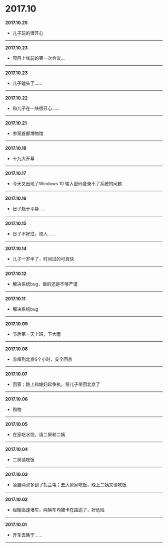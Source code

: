 # 2017.10

**2017.10.25**
*   儿子玩的很开心
---

**2017.10.23**
*   项目上线前的第一次会议...
---

**2017.10.23**
*   儿子磕头了......
---

**2017.10.22**
*   和儿子在一块很开心......
---

**2017.10.21**
*   参观首都博物馆
---

**2017.10.18**
*   十九大开幕
---

**2017.10.17**
*   今天又出现了Windows 10 输入密码登录不了系统的问题.
---

**2017.10.16**
*   日子趋于平静......
---

**2017.10.15**
*   日子不好过，烦人......
---

**2017.10.14**
*   儿子一岁半了，时间过的可真快
---

**2017.10.12**
*   解决系统bug，做的还是不够严谨
---

**2017.10.11**
*   解决系统bug
---

**2017.10.09**
*   节后第一天上班，下大雨
---

**2017.10.08**
*	赤峰到北京6个小时，安全回京
---

**2017.10.07**
*	回家；路上和媳妇起争执，将儿子带回北京了
---

**2017.10.06**
*	购物
---

**2017.10.05**
*	在家吃水饺，请二舅和二姨
---

**2017.10.04**
*	二舅请吃饭
---

**2017.10.03**
*	凌晨两点多到了扎兰屯；去大舅家吃饭，晚上二姨又请吃饭
---

**2017.10.02**
*	经棚高速堵车，两辆车均被卡在路边了，好危险
---

**2017.10.01**
*	开车去集宁......
---
